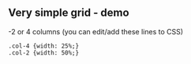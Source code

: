 Very simple grid - demo
----------
-2 or 4 columns (you can edit/add these lines to CSS)

    .col-4 {width: 25%;}
    .col-2 {width: 50%;}

